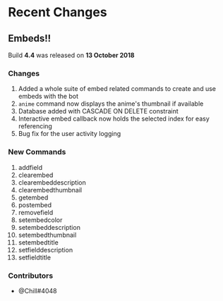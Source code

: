 # Recent Changes
## Embeds!!
Build **4.4** was released on **13 October 2018**
### Changes
1. Added a whole suite of embed related commands to create and use embeds with the bot
2. `anime` command now displays the anime's thumbnail if available
3. Database added with CASCADE ON DELETE constraint
4. Interactive embed callback now holds the selected index for easy referencing
5. Bug fix for the user activity logging

### New Commands
1. addfield
2. clearembed
3. clearembeddescription
4. clearembedthumbnail
5. getembed
6. postembed
7. removefield
8. setembedcolor
9. setembeddescription
10. setembedthumbnail
11. setembedtitle
12. setfielddescription
13. setfieldtitle

### Contributors
* @Chill#4048
